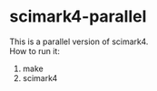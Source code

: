 # scimark4-parallel
This is a parallel version of scimark4.  
How to run it:  
1. make  
2. scimark4  
